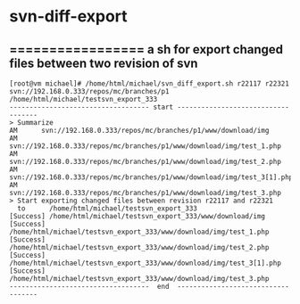 
# svn-diff-export
=================
a sh for export changed files between two revision of svn
----------
    [root@vm michael]# /home/html/michael/svn_diff_export.sh r22117 r22321  svn://192.168.0.333/repos/mc/branches/p1 /home/html/michael/testsvn_export_333
    ----------------------------------- start -----------------------------------
    > Summarize
    AM      svn://192.168.0.333/repos/mc/branches/p1/www/download/img
    AM      svn://192.168.0.333/repos/mc/branches/p1/www/download/img/test_1.php
    AM      svn://192.168.0.333/repos/mc/branches/p1/www/download/img/test_2.php
    AM      svn://192.168.0.333/repos/mc/branches/p1/www/download/img/test_3[1].php
    AM      svn://192.168.0.333/repos/mc/branches/p1/www/download/img/test_3.php
    > Start exporting changed files between revision r22117 and r22321
      to      /home/html/michael/testsvn_export_333
    [Success] /home/html/michael/testsvn_export_333/www/download/img
    [Success] /home/html/michael/testsvn_export_333/www/download/img/test_1.php
    [Success] /home/html/michael/testsvn_export_333/www/download/img/test_2.php
    [Success] /home/html/michael/testsvn_export_333/www/download/img/test_3[1].php
    [Success] /home/html/michael/testsvn_export_333/www/download/img/test_3.php
    -----------------------------------  end  -----------------------------------

